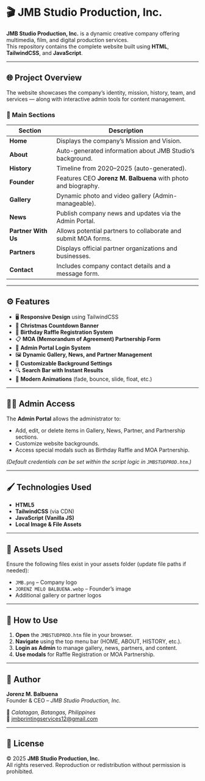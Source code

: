 # 🎬 JMB Studio Production, Inc.

**JMB Studio Production, Inc.** is a dynamic creative company offering multimedia, film, and digital production services.  
This repository contains the complete website built using **HTML**, **TailwindCSS**, and **JavaScript**.

---

## 🌐 Project Overview

The website showcases the company’s identity, mission, history, team, and services — along with interactive admin tools for content management.

### 📁 Main Sections
| Section | Description |
|----------|--------------|
| **Home** | Displays the company’s Mission and Vision. |
| **About** | Auto-generated information about JMB Studio’s background. |
| **History** | Timeline from 2020–2025 (auto-generated). |
| **Founder** | Features CEO **Jorenz M. Balbuena** with photo and biography. |
| **Gallery** | Dynamic photo and video gallery (Admin-manageable). |
| **News** | Publish company news and updates via the Admin Portal. |
| **Partner With Us** | Allows potential partners to collaborate and submit MOA forms. |
| **Partners** | Displays official partner organizations and businesses. |
| **Contact** | Includes company contact details and a message form. |

---

## ⚙️ Features

- 🖥️ **Responsive Design** using TailwindCSS  
- 🎄 **Christmas Countdown Banner**  
- 🎂 **Birthday Raffle Registration System**  
- 📋 **MOA (Memorandum of Agreement) Partnership Form**  
- 🔐 **Admin Portal Login System**  
- 🖼️ **Dynamic Gallery, News, and Partner Management**  
- 🧩 **Customizable Background Settings**  
- 🔍 **Search Bar with Instant Results**  
- 🌈 **Modern Animations** (fade, bounce, slide, float, etc.)

---

## 🧑‍💼 Admin Access

The **Admin Portal** allows the administrator to:
- Add, edit, or delete items in Gallery, News, Partner, and Partnership sections.
- Customize website backgrounds.
- Access special modals such as Birthday Raffle and MOA Partnership.

*(Default credentials can be set within the script logic in `JMBSTUDPROD.htm`.)*

---

## 🖌️ Technologies Used

- **HTML5**
- **TailwindCSS** (via CDN)
- **JavaScript (Vanilla JS)**
- **Local Image & File Assets**

---

## 📸 Assets Used

Ensure the following files exist in your assets folder (update file paths if needed):
- `JMB.png` – Company logo  
- `JORENZ MELO BALBUENA.webp` – Founder’s image  
- Additional gallery or partner logos

---

## 🚀 How to Use

1. **Open** the `JMBSTUDPROD.htm` file in your browser.  
2. **Navigate** using the top menu bar (HOME, ABOUT, HISTORY, etc.).  
3. **Login as Admin** to manage gallery, news, partners, and content.  
4. **Use modals** for Raffle Registration or MOA Partnership.

---

## 🧾 Author

**Jorenz M. Balbuena**  
Founder & CEO – *JMB Studio Production, Inc.*

📍 *Calatagan, Batangas, Philippines*  
📧 [jmbprintingservices12@gmail.com](mailto:jmbprintingservices12@gmail.com)

---

## 📜 License

© 2025 **JMB Studio Production, Inc.**  
All rights reserved. Reproduction or redistribution without permission is prohibited.
